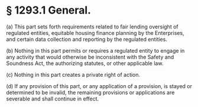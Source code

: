 # § 1293.1   General.

(a) This part sets forth requirements related to fair lending oversight of regulated entities, equitable housing finance planning by the Enterprises, and certain data collection and reporting by the regulated entities.


(b) Nothing in this part permits or requires a regulated entity to engage in any activity that would otherwise be inconsistent with the Safety and Soundness Act, the authorizing statutes, or other applicable law.


(c) Nothing in this part creates a private right of action.


(d) If any provision of this part, or any application of a provision, is stayed or determined to be invalid, the remaining provisions or applications are severable and shall continue in effect.







